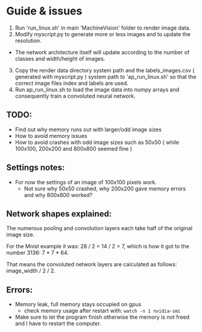 # Guide & issues

1. Run 'run_linux.sh' in main 'MachineVision' folder to render image data.
2. Modify myscript.py to generate more or less images and to update the resolution.
  - The network architecture itself will update according to the number of classes and width/height of images.
3. Copy the render data directory system path and the labels_images.csv ( generated with myscript.py ) system path to
'ap_run_linux.sh' so that the correct image files index and labels are used.
4. Run ap_run_linux.sh to load the image data into numpy arrays and consequently train a convoluted neural network.

## TODO:

- Find out why memory runs out with larger/odd image sizes
- How to avoid memory issues
- How to avoid crashes with odd image sizes such as 50x50 ( while 100x100, 200x200 and 800x800 seemed fine )

## Settings notes:

- For now the settings of an image of 100x100 pixels work.
  - Not sure why 50x50 crashed, why 200x200 gave memory errors and why 800x800 worked?

## Network shapes explained:

The numerous pooling and convolution layers each take half of the original image size.

For the Mnist example it was: 28 / 2 = 14 / 2 = 7,
which is how it got to the number 3136: 7 * 7 * 64.

That means the convoluted network layers are calculated as follows:
image_width / 2 / 2.

## Errors:

- Memory leak, full memory stays occupied on gpus
  - check memory usage after restart with: ```watch -n 1 nvidia-smi```
- Make sure to let the program finish otherwise the memory is not freed and I have to restart the computer.
